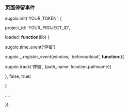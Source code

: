 ### 页面停留事件

sugoio.init(&#039;YOUR_TOKEN&#039;, {

project_id: &#039;YOUR_PROJECT_ID&#039;,

loaded: **function**(lib) {

sugoio.time_event(&#039;停留&#039;)

sugoio._.register_event(window, &#039;beforeunload&#039;, **function**(){

sugoio.track(&#039;停留&#039;, {path_name: location.pathname})

}, false, true)

}

....

});